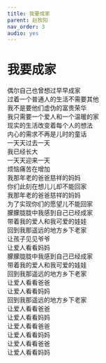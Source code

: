 ```yaml
---
title: 我要成家
parent: 赵牧阳
nav_order: 3
audio: yes
---
```


# 我要成家

偶尔自己也曾想过早早成家  
过着一个普通人的生活不需要其他  
我不是要他们虚伪的富贵荣华  
我只需要一个爱人和一个温暖的家  
现实的生活改变着每个人的想法  
内心的需求不再是儿时的童话  
一天天过去一天  
我已经长大  
一天天迎来一天  
烦恼痛苦在增加  
我那年老的爸爸慈祥的妈妈  
你们此刻在想儿儿却不能回家  
我那年老的爸爸慈祥的妈妈  
为了实现你们的愿望儿不能回家  
朦朦胧胧中我感到自己已经成家  
带着我的爱人和我可爱的娃娃  
回到我那遥远的地方乡下老家  
让孩子见见爷爷  
让爱人看看妈妈  
朦朦胧胧中我感到自己已经成家  
带着我的爱人和我可爱的娃娃  
回到我那遥远的地方乡下老家  
让爱人看看爸爸  
让爱人看看妈妈  
回到我那遥远的地方乡下老家  
让爱人看看爸爸  
让爱人看看妈妈  
让爱人看看爸爸  
让爱人看看妈妈  
让爱人看看爸爸  
让爱人看看妈妈